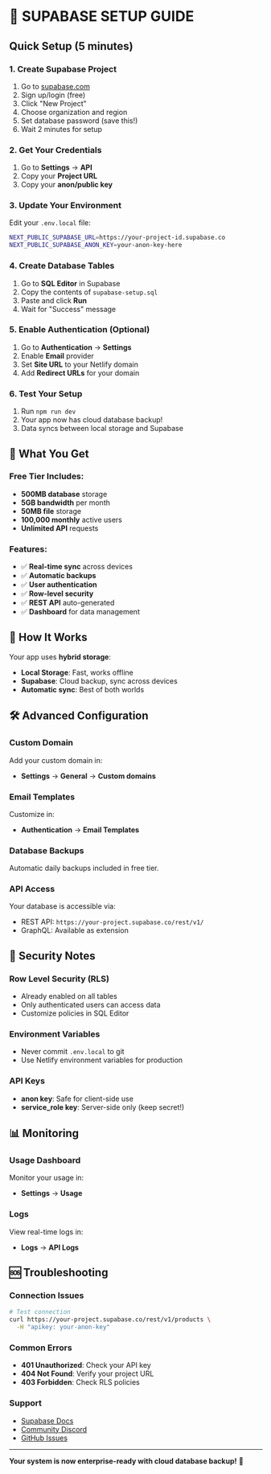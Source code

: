 # 🚀 SUPABASE SETUP GUIDE

## Quick Setup (5 minutes)

### 1. Create Supabase Project
1. Go to [supabase.com](https://supabase.com)
2. Sign up/login (free)
3. Click "New Project"
4. Choose organization and region
5. Set database password (save this!)
6. Wait 2 minutes for setup

### 2. Get Your Credentials
1. Go to **Settings** → **API**
2. Copy your **Project URL**
3. Copy your **anon/public key**

### 3. Update Your Environment
Edit your `.env.local` file:
```bash
NEXT_PUBLIC_SUPABASE_URL=https://your-project-id.supabase.co
NEXT_PUBLIC_SUPABASE_ANON_KEY=your-anon-key-here
```

### 4. Create Database Tables
1. Go to **SQL Editor** in Supabase
2. Copy the contents of `supabase-setup.sql`
3. Paste and click **Run**
4. Wait for "Success" message

### 5. Enable Authentication (Optional)
1. Go to **Authentication** → **Settings**
2. Enable **Email** provider
3. Set **Site URL** to your Netlify domain
4. Add **Redirect URLs** for your domain

### 6. Test Your Setup
1. Run `npm run dev`
2. Your app now has cloud database backup!
3. Data syncs between local storage and Supabase

## 🎯 What You Get

### Free Tier Includes:
- **500MB database** storage
- **5GB bandwidth** per month
- **50MB file** storage
- **100,000 monthly** active users
- **Unlimited API** requests

### Features:
- ✅ **Real-time sync** across devices
- ✅ **Automatic backups**
- ✅ **User authentication**
- ✅ **Row-level security**
- ✅ **REST API** auto-generated
- ✅ **Dashboard** for data management

## 🔄 How It Works

Your app uses **hybrid storage**:
- **Local Storage**: Fast, works offline
- **Supabase**: Cloud backup, sync across devices
- **Automatic sync**: Best of both worlds

## 🛠️ Advanced Configuration

### Custom Domain
Add your custom domain in:
- **Settings** → **General** → **Custom domains**

### Email Templates
Customize in:
- **Authentication** → **Email Templates**

### Database Backups
Automatic daily backups included in free tier.

### API Access
Your database is accessible via:
- REST API: `https://your-project.supabase.co/rest/v1/`
- GraphQL: Available as extension

## 🚨 Security Notes

### Row Level Security (RLS)
- Already enabled on all tables
- Only authenticated users can access data
- Customize policies in SQL Editor

### Environment Variables
- Never commit `.env.local` to git
- Use Netlify environment variables for production

### API Keys
- **anon key**: Safe for client-side use
- **service_role key**: Server-side only (keep secret!)

## 📊 Monitoring

### Usage Dashboard
Monitor your usage in:
- **Settings** → **Usage**

### Logs
View real-time logs in:
- **Logs** → **API Logs**

## 🆘 Troubleshooting

### Connection Issues
```bash
# Test connection
curl https://your-project.supabase.co/rest/v1/products \
  -H "apikey: your-anon-key"
```

### Common Errors
- **401 Unauthorized**: Check your API key
- **404 Not Found**: Verify your project URL
- **403 Forbidden**: Check RLS policies

### Support
- [Supabase Docs](https://supabase.com/docs)
- [Community Discord](https://discord.supabase.com)
- [GitHub Issues](https://github.com/supabase/supabase)

---

**Your system is now enterprise-ready with cloud database backup!** 🎉